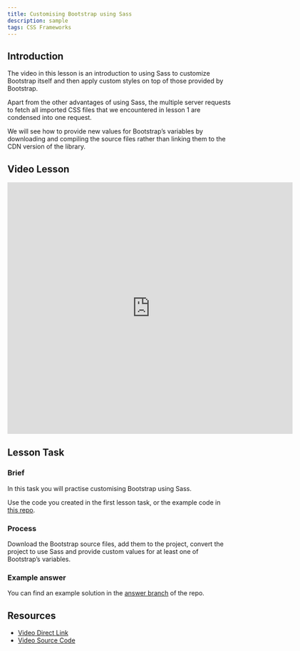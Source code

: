 ```yaml
---
title: Customising Bootstrap using Sass
description: sample
tags: CSS Frameworks
---
```


## Introduction

The video in this lesson is an introduction to using Sass to customize Bootstrap itself and then apply custom styles on top of those provided by Bootstrap.

Apart from the other advantages of using Sass, the multiple server requests to fetch all imported CSS files that we encountered in lesson 1 are condensed into one request.

We will see how to provide new values for Bootstrap’s variables by downloading and compiling the source files rather than linking them to the CDN version of the library.

## Video Lesson

<iframe src="https://player.vimeo.com/video/436570675?h=f1a856b931" width="640" height="564" frameborder="0" allow="autoplay; fullscreen" allowfullscreen></iframe>

## Lesson Task

### Brief

In this task you will practise customising Bootstrap using Sass.

Use the code you created in the first lesson task, or the example code in [this repo](https://github.com/NoroffFEU/customising-bootstrap-with-sass-lesson-task).

### Process

Download the Bootstrap source files, add them to the project, convert the project to use Sass and provide custom values for at least one of Bootstrap’s variables.

### Example answer

You can find an example solution in the [answer branch](https://github.com/NoroffFEU/customising-bootstrap-with-sass-lesson-task/tree/answer) of the repo.

## Resources

- [Video Direct Link](https://vimeo.com/436570675/f1a856b931)
- [Video Source Code](https://github.com/NoroffFEU/customising-bootstrap-with-sass)
